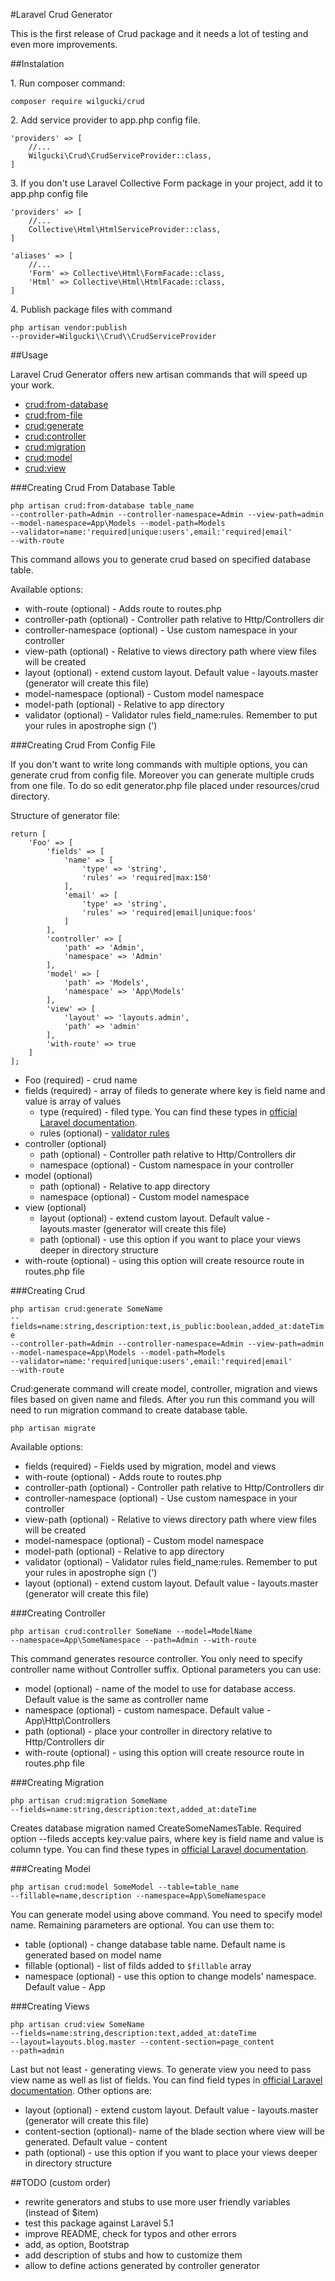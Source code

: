 #Laravel Crud Generator

This is the first release of Crud package and it needs a lot of testing and even more improvements.

##Instalation

1\. Run composer command:

<code>composer require wilgucki/crud</code>

2\. Add service provider to app.php config file.

    'providers' => [
        //... 
        Wilgucki\Crud\CrudServiceProvider::class,
    ]

3\. If you don't use Laravel Collective Form package in your project, add it to app.php config file

    'providers' => [
        //... 
        Collective\Html\HtmlServiceProvider::class,
    ]

    'aliases' => [
        //...
        'Form' => Collective\Html\FormFacade::class,
        'Html' => Collective\Html\HtmlFacade::class,
    ]

4\. Publish package files with command

<code>php artisan vendor:publish --provider=Wilgucki\\\Crud\\\CrudServiceProvider</code>

##Usage

Laravel Crud Generator offers new artisan commands that will speed up your work.

- [crud:from-database](#creating-crud-from-database-table)
- [crud:from-file](#creating-crud-from-config-file)
- [crud:generate](#creating-crud)
- [crud:controller](#creating-controller)
- [crud:migration](#creating-migration)
- [crud:model](#creating-model)
- [crud:view](#creating-view)

###Creating Crud From Database Table

<code>php artisan crud:from-database table_name --controller-path=Admin --controller-namespace=Admin --view-path=admin --model-namespace=App\Models --model-path=Models --validator=name:'required|unique:users',email:'required|email' --with-route</code>

This command allows you to generate crud based on specified database table.

Available options:

- with-route (optional) - Adds route to routes.php
- controller-path (optional) - Controller path relative to Http/Controllers dir
- controller-namespace (optional) - Use custom namespace in your controller
- view-path (optional) - Relative to views directory path where view files will be created
- layout (optional) - extend custom layout. Default value - layouts.master (generator will create this file)
- model-namespace (optional) - Custom model namespace
- model-path (optional) - Relative to app directory
- validator (optional) - Validator rules field_name:rules. Remember to put your rules in apostrophe sign (') 

###Creating Crud From Config File

If you don't want to write long commands with multiple options, you can generate crud from config file. Moreover you can
generate multiple cruds from one file. To do so edit generator.php file placed under resources/crud directory.

Structure of generator file:

    return [
        'Foo' => [
            'fields' => [
                'name' => [
                    'type' => 'string',
                    'rules' => 'required|max:150'
                ],
                'email' => [
                    'type' => 'string',
                    'rules' => 'required|email|unique:foos'
                ]
            ],
            'controller' => [
                'path' => 'Admin',
                'namespace' => 'Admin'
            ],
            'model' => [
                'path' => 'Models',
                'namespace' => 'App\Models'
            ],
            'view' => [
                'layout' => 'layouts.admin',
                'path' => 'admin'
            ],
            'with-route' => true
        ]
    ];

- Foo (required) - crud name
- fields (required) - array of fileds to generate where key is field name and value is array of values
    - type (required) - filed type. You can find these types in [official Laravel documentation](https://laravel.com/docs/5.2/migrations#creating-columns).
    - rules (optional) - [validator rules](https://laravel.com/docs/5.2/validation#available-validation-rules)
- controller (optional)
    - path (optional) - Controller path relative to Http/Controllers dir
    - namespace (optional) - Custom namespace in your controller
- model (optional)
    - path (optional) - Relative to app directory
    - namespace (optional) - Custom model namespace
- view (optional)
    - layout (optional) - extend custom layout. Default value - layouts.master (generator will create this file)
    - path (optional) - use this option if you want to place your views deeper in directory structure
- with-route (optional) - using this option will create resource route in routes.php file

###Creating Crud

<code>php artisan crud:generate SomeName --fields=name:string,description:text,is_public:boolean,added_at:dateTime --controller-path=Admin --controller-namespace=Admin --view-path=admin --model-namespace=App\Models --model-path=Models --validator=name:'required|unique:users',email:'required|email' --with-route</code>

Crud:generate command will create model, controller, migration and views files based on given name and fileds.
After you run this command you will need to run migration command to create database table.

<code>php artisan migrate</code>

Available options:

- fields (required) - Fields used by migration, model and views
- with-route (optional) - Adds route to routes.php
- controller-path (optional) - Controller path relative to Http/Controllers dir
- controller-namespace (optional) - Use custom namespace in your controller
- view-path (optional) - Relative to views directory path where view files will be created
- model-namespace (optional) - Custom model namespace
- model-path (optional) - Relative to app directory
- validator (optional) - Validator rules field_name:rules. Remember to put your rules in apostrophe sign (')
- layout (optional) - extend custom layout. Default value - layouts.master (generator will create this file)

###Creating Controller

<code>php artisan crud:controller SomeName --model=ModelName --namespace=App\\SomeNamespace --path=Admin --with-route</code>

This command generates resource controller. You only need to specify controller name without Controller suffix.
Optional parameters you can use:

- model (optional) - name of the model to use for database access. Default value is the same as controller name
- namespace (optional) - custom namespace. Default value - App\Http\Controllers
- path (optional) - place your controller in directory relative to Http/Controllers dir
- with-route (optional) - using this option will create resource route in routes.php file

###Creating Migration

<code>php artisan crud:migration SomeName --fields=name:string,description:text,added_at:dateTime</code>

Creates database migration named CreateSomeNamesTable. Required option --fileds accepts key:value pairs, where key is field name and value is
column type. You can find these types in [official Laravel documentation](https://laravel.com/docs/5.2/migrations#creating-columns).

###Creating Model

<code>php artisan crud:model SomeModel --table=table_name --fillable=name,description --namespace=App\\SomeNamespace</code>

You can generate model using above command. You need to specify model name. Remaining parameters are optional. You can use them to:

- table (optional) - change database table name. Default name is generated based on model name
- fillable (optional) - list of filds added to <code>$fillable</code> array
- namespace (optional) - use this option to change models' namespace. Default value - App

###Creating Views

<code>php artisan crud:view SomeName --fields=name:string,description:text,added_at:dateTime --layout=layouts.blog.master --content-section=page_content --path=admin</code>

Last but not least - generating views. To generate view you need to pass view name as well as list of fields.
You can find field types in [official Laravel documentation](https://laravel.com/docs/5.2/migrations#creating-columns).
Other options are:

- layout  (optional) - extend custom layout. Default value - layouts.master (generator will create this file)
- content-section (optional)- name of the blade section where view will be generated. Default value - content
- path  (optional) - use this option if you want to place your views deeper in directory structure

##TODO (custom order)

- rewrite generators and stubs to use more user friendly variables (instead of $item)
- test this package against Laravel 5.1
- improve README, check for typos and other errors
- add, as option, Bootstrap
- add description of stubs and how to customize them
- allow to define actions generated by controller generator
